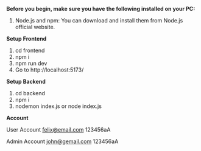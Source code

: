 **Before you begin, make sure you have the following installed on your PC:**

1. Node.js and npm: You can download and install them from Node.js official website.

**Setup Frontend**

1.  cd frontend
2.  npm i
3.  npm run dev
4.  Go to http://localhost:5173/

**Setup Backend**

1. cd backend
2. npm i
3. nodemon index.js or node index.js

**Account**

User Account
felix@email.com
123456aA

Admin Account
john@gemail.com
123456aA
